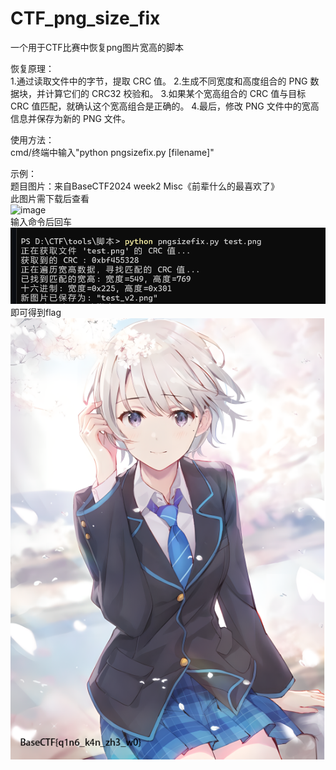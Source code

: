 # CTF_png_size_fix
一个用于CTF比赛中恢复png图片宽高的脚本

恢复原理：
</br>
1.通过读取文件中的字节，提取 CRC 值。
2.生成不同宽度和高度组合的 PNG 数据块，并计算它们的 CRC32 校验和。
3.如果某个宽高组合的 CRC 值与目标 CRC 值匹配，就确认这个宽高组合是正确的。
4.最后，修改 PNG 文件中的宽高信息并保存为新的 PNG 文件。

使用方法：</br>
cmd/终端中输入"python pngsizefix.py [filename]"

示例：<br>
题目图片：来自BaseCTF2024 week2 Misc《前辈什么的最喜欢了》
<br>此图片需下载后查看<br>
![image](images/download.png)
<br>
输入命令后回车<br>
![image](images/com.jpg)
<br>
即可得到flag<br>
![image](images/test_v2.png)
